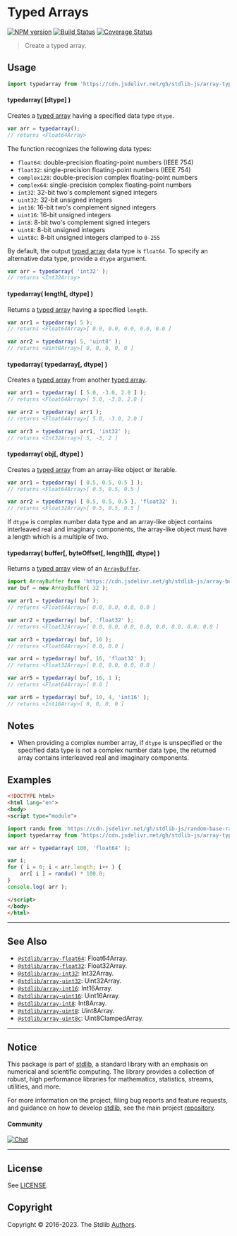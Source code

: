 <!--

@license Apache-2.0

Copyright (c) 2018 The Stdlib Authors.

Licensed under the Apache License, Version 2.0 (the "License");
you may not use this file except in compliance with the License.
You may obtain a copy of the License at

   http://www.apache.org/licenses/LICENSE-2.0

Unless required by applicable law or agreed to in writing, software
distributed under the License is distributed on an "AS IS" BASIS,
WITHOUT WARRANTIES OR CONDITIONS OF ANY KIND, either express or implied.
See the License for the specific language governing permissions and
limitations under the License.

-->

# Typed Arrays

[![NPM version][npm-image]][npm-url] [![Build Status][test-image]][test-url] [![Coverage Status][coverage-image]][coverage-url] <!-- [![dependencies][dependencies-image]][dependencies-url] -->

> Create a typed array.

<!-- Section to include introductory text. Make sure to keep an empty line after the intro `section` element and another before the `/section` close. -->

<section class="intro">

</section>

<!-- /.intro -->

<!-- Package usage documentation. -->



<section class="usage">

## Usage

```javascript
import typedarray from 'https://cdn.jsdelivr.net/gh/stdlib-js/array-typed@esm/index.mjs';
```

#### typedarray( \[dtype] )

Creates a [typed array][mdn-typed-array] having a specified data type `dtype`.

```javascript
var arr = typedarray();
// returns <Float64Array>
```

The function recognizes the following data types:

-   `float64`: double-precision floating-point numbers (IEEE 754)
-   `float32`: single-precision floating-point numbers (IEEE 754)
-   `complex128`: double-precision complex floating-point numbers
-   `complex64`: single-precision complex floating-point numbers
-   `int32`: 32-bit two's complement signed integers
-   `uint32`: 32-bit unsigned integers
-   `int16`: 16-bit two's complement signed integers
-   `uint16`: 16-bit unsigned integers
-   `int8`: 8-bit two's complement signed integers
-   `uint8`: 8-bit unsigned integers
-   `uint8c`: 8-bit unsigned integers clamped to `0-255`

By default, the output [typed array][mdn-typed-array] data type is `float64`. To specify an alternative data type, provide a `dtype` argument.

```javascript
var arr = typedarray( 'int32' );
// returns <Int32Array>
```

#### typedarray( length\[, dtype] )

Returns a [typed array][mdn-typed-array] having a specified `length`.

```javascript
var arr1 = typedarray( 5 );
// returns <Float64Array>[ 0.0, 0.0, 0.0, 0.0, 0.0 ]

var arr2 = typedarray( 5, 'uint8' );
// returns <Uint8Array>[ 0, 0, 0, 0, 0 ]
```

#### typedarray( typedarray\[, dtype] )

Creates a [typed array][mdn-typed-array] from another [typed array][mdn-typed-array].

```javascript
var arr1 = typedarray( [ 5.0, -3.0, 2.0 ] );
// returns <Float64Array>[ 5.0, -3.0, 2.0 ]

var arr2 = typedarray( arr1 );
// returns <Float64Array>[ 5.0, -3.0, 2.0 ]

var arr3 = typedarray( arr1, 'int32' );
// returns <Int32Array>[ 5, -3, 2 ]
```

#### typedarray( obj\[, dtype] )

Creates a [typed array][mdn-typed-array] from an array-like object or iterable.

```javascript
var arr1 = typedarray( [ 0.5, 0.5, 0.5 ] );
// returns <Float64Array>[ 0.5, 0.5, 0.5 ]

var arr2 = typedarray( [ 0.5, 0.5, 0.5 ], 'float32' );
// returns <Float32Array>[ 0.5, 0.5, 0.5 ]
```

If `dtype` is complex number data type and an array-like object contains interleaved real and imaginary components, the array-like object must have a length which is a multiple of two.

#### typedarray( buffer\[, byteOffset\[, length]]\[, dtype] )

Returns a [typed array][mdn-typed-array] view of an [`ArrayBuffer`][mdn-arraybuffer].

```javascript
import ArrayBuffer from 'https://cdn.jsdelivr.net/gh/stdlib-js/array-buffer@esm/index.mjs';
var buf = new ArrayBuffer( 32 );

var arr1 = typedarray( buf );
// returns <Float64Array>[ 0.0, 0.0, 0.0, 0.0 ]

var arr2 = typedarray( buf, 'float32' );
// returns <Float32Array>[ 0.0, 0.0, 0.0, 0.0, 0.0, 0.0, 0.0, 0.0 ]

var arr3 = typedarray( buf, 16 );
// returns <Float64Array>[ 0.0, 0.0 ]

var arr4 = typedarray( buf, 16, 'float32' );
// returns <Float32Array>[ 0.0, 0.0, 0.0, 0.0 ]

var arr5 = typedarray( buf, 16, 1 );
// returns <Float64Array>[ 0.0 ]

var arr6 = typedarray( buf, 10, 4, 'int16' );
// returns <Int16Array>[ 0, 0, 0, 0 ]
```

</section>

<!-- /.usage -->

<!-- Package usage notes. Make sure to keep an empty line after the `section` element and another before the `/section` close. -->

<section class="notes">

## Notes

-   When providing a complex number array, if `dtype` is unspecified or the specified data type is not a complex number data type, the returned array contains interleaved real and imaginary components.

</section>

<!-- /.notes -->

<!-- Package usage examples. -->

<section class="examples">

## Examples

<!-- eslint no-undef: "error" -->

```html
<!DOCTYPE html>
<html lang="en">
<body>
<script type="module">

import randu from 'https://cdn.jsdelivr.net/gh/stdlib-js/random-base-randu@esm/index.mjs';
import typedarray from 'https://cdn.jsdelivr.net/gh/stdlib-js/array-typed@esm/index.mjs';

var arr = typedarray( 100, 'float64' );

var i;
for ( i = 0; i < arr.length; i++ ) {
    arr[ i ] = randu() * 100.0;
}
console.log( arr );

</script>
</body>
</html>
```

</section>

<!-- /.examples -->

<!-- Section to include cited references. If references are included, add a horizontal rule *before* the section. Make sure to keep an empty line after the `section` element and another before the `/section` close. -->

<section class="references">

</section>

<!-- /.references -->

<!-- Section for related `stdlib` packages. Do not manually edit this section, as it is automatically populated. -->

<section class="related">

* * *

## See Also

-   <span class="package-name">[`@stdlib/array-float64`][@stdlib/array/float64]</span><span class="delimiter">: </span><span class="description">Float64Array.</span>
-   <span class="package-name">[`@stdlib/array-float32`][@stdlib/array/float32]</span><span class="delimiter">: </span><span class="description">Float32Array.</span>
-   <span class="package-name">[`@stdlib/array-int32`][@stdlib/array/int32]</span><span class="delimiter">: </span><span class="description">Int32Array.</span>
-   <span class="package-name">[`@stdlib/array-uint32`][@stdlib/array/uint32]</span><span class="delimiter">: </span><span class="description">Uint32Array.</span>
-   <span class="package-name">[`@stdlib/array-int16`][@stdlib/array/int16]</span><span class="delimiter">: </span><span class="description">Int16Array.</span>
-   <span class="package-name">[`@stdlib/array-uint16`][@stdlib/array/uint16]</span><span class="delimiter">: </span><span class="description">Uint16Array.</span>
-   <span class="package-name">[`@stdlib/array-int8`][@stdlib/array/int8]</span><span class="delimiter">: </span><span class="description">Int8Array.</span>
-   <span class="package-name">[`@stdlib/array-uint8`][@stdlib/array/uint8]</span><span class="delimiter">: </span><span class="description">Uint8Array.</span>
-   <span class="package-name">[`@stdlib/array-uint8c`][@stdlib/array/uint8c]</span><span class="delimiter">: </span><span class="description">Uint8ClampedArray.</span>

</section>

<!-- /.related -->

<!-- Section for all links. Make sure to keep an empty line after the `section` element and another before the `/section` close. -->


<section class="main-repo" >

* * *

## Notice

This package is part of [stdlib][stdlib], a standard library with an emphasis on numerical and scientific computing. The library provides a collection of robust, high performance libraries for mathematics, statistics, streams, utilities, and more.

For more information on the project, filing bug reports and feature requests, and guidance on how to develop [stdlib][stdlib], see the main project [repository][stdlib].

#### Community

[![Chat][chat-image]][chat-url]

---

## License

See [LICENSE][stdlib-license].


## Copyright

Copyright &copy; 2016-2023. The Stdlib [Authors][stdlib-authors].

</section>

<!-- /.stdlib -->

<!-- Section for all links. Make sure to keep an empty line after the `section` element and another before the `/section` close. -->

<section class="links">

[npm-image]: http://img.shields.io/npm/v/@stdlib/array-typed.svg
[npm-url]: https://npmjs.org/package/@stdlib/array-typed

[test-image]: https://github.com/stdlib-js/array-typed/actions/workflows/test.yml/badge.svg?branch=main
[test-url]: https://github.com/stdlib-js/array-typed/actions/workflows/test.yml?query=branch:main

[coverage-image]: https://img.shields.io/codecov/c/github/stdlib-js/array-typed/main.svg
[coverage-url]: https://codecov.io/github/stdlib-js/array-typed?branch=main

<!--

[dependencies-image]: https://img.shields.io/david/stdlib-js/array-typed.svg
[dependencies-url]: https://david-dm.org/stdlib-js/array-typed/main

-->

[chat-image]: https://img.shields.io/gitter/room/stdlib-js/stdlib.svg
[chat-url]: https://app.gitter.im/#/room/#stdlib-js_stdlib:gitter.im

[stdlib]: https://github.com/stdlib-js/stdlib

[stdlib-authors]: https://github.com/stdlib-js/stdlib/graphs/contributors

[umd]: https://github.com/umdjs/umd
[es-module]: https://developer.mozilla.org/en-US/docs/Web/JavaScript/Guide/Modules

[deno-url]: https://github.com/stdlib-js/array-typed/tree/deno
[umd-url]: https://github.com/stdlib-js/array-typed/tree/umd
[esm-url]: https://github.com/stdlib-js/array-typed/tree/esm
[branches-url]: https://github.com/stdlib-js/array-typed/blob/main/branches.md

[stdlib-license]: https://raw.githubusercontent.com/stdlib-js/array-typed/main/LICENSE

[mdn-typed-array]: https://developer.mozilla.org/en-US/docs/Web/JavaScript/Reference/Global_Objects/TypedArray

[mdn-arraybuffer]: https://developer.mozilla.org/en-US/docs/Web/JavaScript/Reference/Global_Objects/ArrayBuffer

<!-- <related-links> -->

[@stdlib/array/float64]: https://github.com/stdlib-js/array-float64/tree/esm

[@stdlib/array/float32]: https://github.com/stdlib-js/array-float32/tree/esm

[@stdlib/array/int32]: https://github.com/stdlib-js/array-int32/tree/esm

[@stdlib/array/uint32]: https://github.com/stdlib-js/array-uint32/tree/esm

[@stdlib/array/int16]: https://github.com/stdlib-js/array-int16/tree/esm

[@stdlib/array/uint16]: https://github.com/stdlib-js/array-uint16/tree/esm

[@stdlib/array/int8]: https://github.com/stdlib-js/array-int8/tree/esm

[@stdlib/array/uint8]: https://github.com/stdlib-js/array-uint8/tree/esm

[@stdlib/array/uint8c]: https://github.com/stdlib-js/array-uint8c/tree/esm

<!-- </related-links> -->

</section>

<!-- /.links -->

